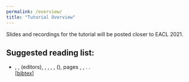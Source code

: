 ```yaml
---
permalink: /overview/
title: "Tutorial Overview"
---
```


Slides and recordings for the tutorial will be posted closer to EACL 2021.


<script src="https://ajax.googleapis.com/ajax/libs/jquery/1.11.3/jquery.min.js"></script>
<script type="text/javascript" src="https://cdn.jsdelivr.net/gh/pcooksey/bibtex-js@1.0.0/src/bibtex_js.min.js"></script>
<link rel="stylesheet" href="../assets/css/collapse.min.css">
<link rel="stylesheet" href="../assets/css/main.css">
<script src="../assets/js/collapse.min.js"></script>

## Suggested reading list:

<bibtex src="/assets/bibtex/reading_list.bib"></bibtex>

<div class="bibtex_structure">
  <div class="group category" extra="DESC number">
    <div class="templates"></div>
  </div>
</div>

<div id="bibtex_display" class="bibtex_small">
  <div class="bibtex_template">
    <ul> <li>
    <div style="margin-bottom:2px;">
      <span class="if url">
        <a class="url" target="_blank">
          <span class="title"></span>
        </a>
      </span>
      <span class="if !url">
        <span class="title"></span>
      </span>
    </div>
    <div class="if author">
      <span class="author"></span>
    </div>
    <div>
      <span class="if journal"><em><span class="journal"></span></em>,</span>
      <span class="if booktitle"><em><span class="booktitle"></span></em>,</span>
      <span class="if editor"><span class="editor"></span> (editors),</span>
      <span class="if publisher"><em><span class="publisher"></span></em>,</span>
      <span class="if institution"><span class="institution"></span>,</span>
      <span class="if address"><span class="address"></span>,</span>
      <span class="if volume"><span class="volume"></span>,</span>
      <span class="if journal number">(<span class="number"></span>),</span>
      <span class="if pages"> pages <span class="pages"></span>,</span>
      <span class="if month"><span class="month"></span>,</span>
      <span class="if year"><span class="year"></span>.</span>
      <span class="if note"><span class="note"></span>.</span>
    </div>
    <div class="links">
      <a class="bibtexVar" role="button" data-toggle="collapse" href="#bib+BIBTEXKEY+" aria-expanded="false" aria-controls="bib+BIBTEXKEY+" extra="BIBTEXKEY">[bibtex]
      </a>
      <div class="bibtexVar collapse" id="bib+BIBTEXKEY+" extra="BIBTEXKEY">
        <pre><span class="bibtexraw noread" style="font-size: 14px;"></span></pre>
      </div>
    </div>
    </li></ul>
  </div>
</div>
